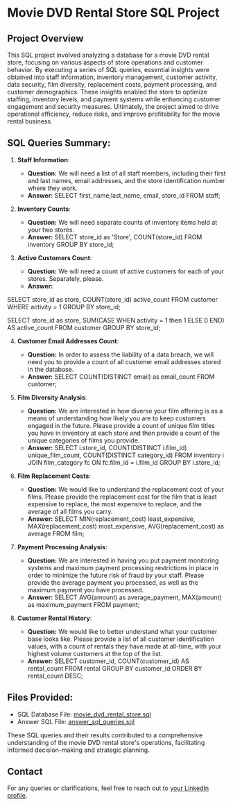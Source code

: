 # Movie DVD Rental Store SQL Project

## Project Overview

This SQL project involved analyzing a database for a movie DVD rental store, focusing on various aspects of store operations and customer behavior. By executing a series of SQL queries, essential insights were obtained into staff information, inventory management, customer activity, data security, film diversity, replacement costs, payment processing, and customer demographics. These insights enabled the store to optimize staffing, inventory levels, and payment systems while enhancing customer engagement and security measures. Ultimately, the project aimed to drive operational efficiency, reduce risks, and improve profitability for the movie rental business.

## SQL Queries Summary:

1. **Staff Information**:
   - **Question:** We will need a list of all staff members, including their first and last names, email addresses, and the store identification number where they work.
   - **Answer:** 
SELECT first_name,last_name, email, store_id
FROM staff;

2. **Inventory Counts**:
   - **Question:** We will need separate counts of inventory items held at your two stores.
   - **Answer:** 
SELECT store_id as 'Store', COUNT(store_id) 
FROM inventory
GROUP BY store_id;

3. **Active Customers Count**:
   - **Question:** We will need a count of active customers for each of your stores. Separately, please.
   - **Answer:** 

 SELECT store_id as store, COUNT(store_id) active_count
 FROM customer
 WHERE activity = 1
 GROUP BY store_id;
 
SELECT store_id as store, SUM(CASE WHEN activity = 1 then 1 ELSE 0 END) AS active_count
FROM customer
GROUP BY store_id;


4. **Customer Email Addresses Count**:
   - **Question:** In order to assess the liability of a data breach, we will need you to provide a count of all customer email addresses stored in the database.
   - **Answer:**
SELECT COUNT(DISTINCT email) as email_count
FROM customer;


5. **Film Diversity Analysis**:
   - **Question:** We are interested in how diverse your film offering is as a means of understanding how likely you are to keep customers engaged in the future. Please provide a count of unique film titles you have in inventory at each store and then provide a count of the unique categories of films you provide.
   - **Answer:**
SELECT i.store_id, COUNT(DISTINCT i.film_id) unique_film_count, COUNT(DISTINCT category_id)
FROM inventory i JOIN film_category fc 
ON fc.film_id = i.film_id 
GROUP BY i.store_id;

6. **Film Replacement Costs**:
   - **Question:** We would like to understand the replacement cost of your films. Please provide the replacement cost for the film that is least expensive to replace, the most expensive to replace, and the average of all films you carry.
   - **Answer:**
SELECT MIN(replacement_cost) least_expensive, MAX(replacement_cost) most_expensive, AVG(replacement_cost) as average 
FROM film;

7. **Payment Processing Analysis**:
   - **Question:** We are interested in having you put payment monitoring systems and maximum payment processing restrictions in place in order to minimize the future risk of fraud by your staff. Please provide the average payment you processed, as well as the maximum payment you have processed.
   - **Answer:**
SELECT AVG(amount) as average_payment, MAX(amount) as maximum_payment
FROM payment;
  

8. **Customer Rental History**:
   - **Question:** We would like to better understand what your customer base looks like. Please provide a list of all customer identification values, with a count of rentals they have made at all-time, with your highest volume customers at the top of the list.
   - **Answer:**
SELECT customer_id, COUNT(customer_id) AS rental_count
FROM rental
GROUP BY customer_id
ORDER BY rental_count DESC;


## Files Provided:
- SQL Database File: [movie_dvd_rental_store.sql](create_mavenmovies_gp1+(1).sql)
- Answer SQL File: [answer_sql_queries.sql](guided_project_1.sql)

These SQL queries and their results contributed to a comprehensive understanding of the movie DVD rental store's operations, facilitating informed decision-making and strategic planning.

## Contact
For any queries or clarifications, feel free to reach out to [your LinkedIn profile](https://www.linkedin.com/in/pratheekpshenoy/).
